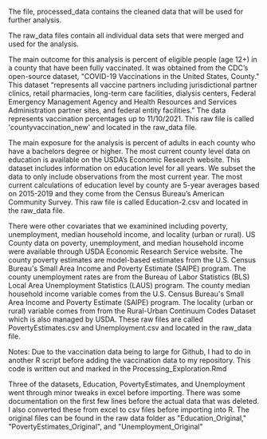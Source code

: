 
The file, processed_data contains the cleaned data that will be used for further analysis. 

The raw_data files contain all individual data sets that were merged and used for the analysis.

The main outcome for this analysis is percent of eligible people (age 12+) in a county that have been fully vaccinated. It was obtained from the CDC’s open-source dataset, "COVID-19 Vaccinations in the United States, County." This dataset “represents all vaccine partners including jurisdictional partner clinics, retail pharmacies, long-term care facilities, dialysis centers, Federal Emergency Management Agency and Health Resources and Services Administration partner sites, and federal entity facilities.” The data represents vaccination percentages up to 11/10/2021. This raw file is called 'countyvaccination_new' and located in the raw_data file.

The main exposure for the analysis is percent of adults in each county who have a bachelors degree or higher. The most current county level data on education is available on the USDA’s Economic Research website. This dataset includes information on education level for all years.  We subset the data to only include observations from the most current year. The most current calculations of education level by county are 5-year averages based on 2015-2019 and they come from the Census Bureau’s American Community Survey.  This raw file is called Education-2.csv and located in the raw_data file.

There were other covariates that we examinined including poverty, unemployment, median household income, and locality (urban or rural). US County data on poverty, unemployment, and median household income were available through USDA Economic Research Service website. The county poverty estimates are model-based estimates from the U.S. Census Bureau's Small Area Income and Poverty Estimate (SAIPE) program. The county unemployment rates are from the Bureau of Labor Statistics (BLS) Local Area Unemployment Statistics (LAUS) program. The county median household income variable comes from the U.S. Census Bureau's Small Area Income and Poverty Estimate (SAIPE) program. The locality (urban or rural) variable comes from from the Rural-Urban Continuum Codes Dataset which is also managed by USDA. These raw files are called PovertyEstimates.csv and Unemployment.csv and located in the raw_data file.

Notes: Due to the vaccination data being to large for Github, I had to do in another R script before adding the vaccination data to my repository. This code is written out and marked in the Processing_Exploration.Rmd 

Three of the datasets, Education, PovertyEstimates, and Unemployment went through minor tweaks in excel before importing. There was some documentation on the first few lines before the actual data that was deleted. I also converted these from excel to csv files before importing into R. The original files can be found in the raw data folder as "Education_Original," "PovertyEstimates_Original", and "Unemployment_Original"
